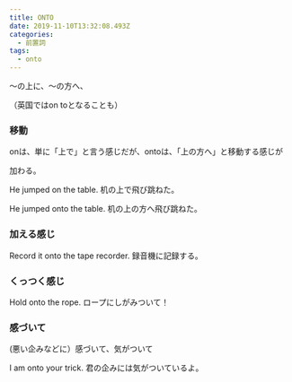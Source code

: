 ```yaml
---
title: ONTO
date: 2019-11-10T13:32:08.493Z
categories:
  - 前置詞
tags:
  - onto
---
```

 ～の上に、～の方へ、
 

（英国ではon toとなることも）

 ### 移動
 

onは、単に「上で」と言う感じだが、ontoは、「上の方へ」と移動する感じが
 
加わる。
 
He jumped on the table.  机の上で飛び跳ねた。
 
He jumped onto the table. 机の上の方へ飛び跳ねた。
 

### 加える感じ
 

Record it onto the tape recorder.  録音機に記録する。
 

### くっつく感じ
 

Hold onto the rope.  ロープにしがみついて！
 

### 感づいて
 

(悪い企みなどに）感づいて、気がついて
 
I am onto your trick.  君の企みには気がついているよ。
 


